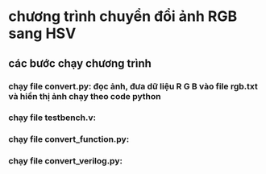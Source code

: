 # chương trình chuyển đổi ảnh RGB sang HSV
## các bước chạy chương trình
### chạy file convert.py: đọc ảnh, đưa dữ liệu R G B vào file rgb.txt và hiển thị ảnh chạy theo code python
### chạy file testbench.v: 
### chạy file convert_function.py:
### chạy file convert_verilog.py:

